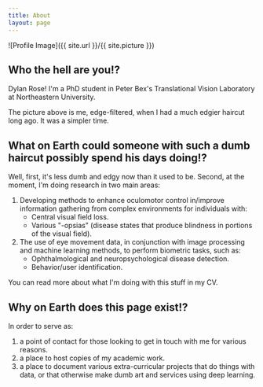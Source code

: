 ```yaml
---
title: About
layout: page
---
```

![Profile Image]({{ site.url }}/{{ site.picture }})

## Who the hell are you!?

Dylan Rose! I'm a PhD student in Peter Bex's Translational Vision Laboratory at Northeastern University.

The picture above is me, edge-filtered, when I had a much edgier haircut long ago. It was a simpler time.

## What on Earth could someone with such a dumb haircut possibly spend his days doing!?

Well, first, it's less dumb and edgy now than it used to be. Second, at the moment, I'm doing research in two main areas:

1. Developing methods to enhance oculomotor control in/improve information gathering from complex environments for individuals with:
   * Central visual field loss.
   * Various "-opsias" (disease states that produce blindness in portions of the visual field).
2. The use of eye movement data, in conjunction with image processing and machine learning methods, to perform biometric tasks, such as:
   * Ophthalmological and neuropsychological disease detection.
   * Behavior/user identification.

You can read more about what I'm doing with this stuff in my CV.

## Why on Earth does this page exist!?

In order to serve as:

 1. a point of contact for those looking to get in touch with me for various reasons.
 2. a place to host copies of my academic work.
 3. a place to document various extra-curricular projects that do things with data, or that otherwise make dumb art and services using deep learning.
 